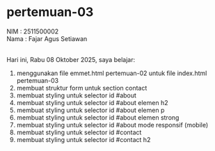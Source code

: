 # pertemuan-03

NIM : 2511500002 <br>
Nama : Fajar Agus Setiawan <br><br>

Hari ini, Rabu 08 Oktober 2025, saya belajar:
<ol>
    <li>menggunakan file emmet.html pertemuan-02 untuk file index.html pertemuan-03</li>
    <li>membuat struktur form untuk section contact</li>
    <li>membuat styling untuk selector id #about</li>
    <li>membuat styling untuk selector id #about elemen h2</li>
    <li>membuat styling untuk selector id #about elemen p</li>
    <li>membuat styling untuk selector id #about elemen strong</li>
    <li>membuat styling untuk selector id #about mode responsif (mobile)</li>
    <li>membuat styling untuk selector id #contact</li>
<li>membuat styling untuk selector id #contact h2</li>

</ol>